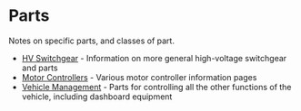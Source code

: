 # Parts

Notes on specific parts, and classes of part.

- [HV Switchgear](/Parts%20Information/HV%20Switchgear) - Information on more general high-voltage switchgear and parts
- [Motor Controllers](/Parts%20Information/Motor%20Controllers) - Various motor controller information pages
- [Vehicle Management](/Parts%20Information/Vehicle%20Management) - Parts for controlling all the other functions of the vehicle, including dashboard equipment